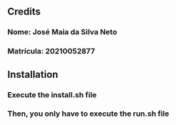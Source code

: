 ## Credits  ##
### Nome: José Maia da Silva Neto ###
### Matrícula: 20210052877 ###

## Installation ##


### Execute the install.sh file ###

### Then, you only have to execute the run.sh file ###

